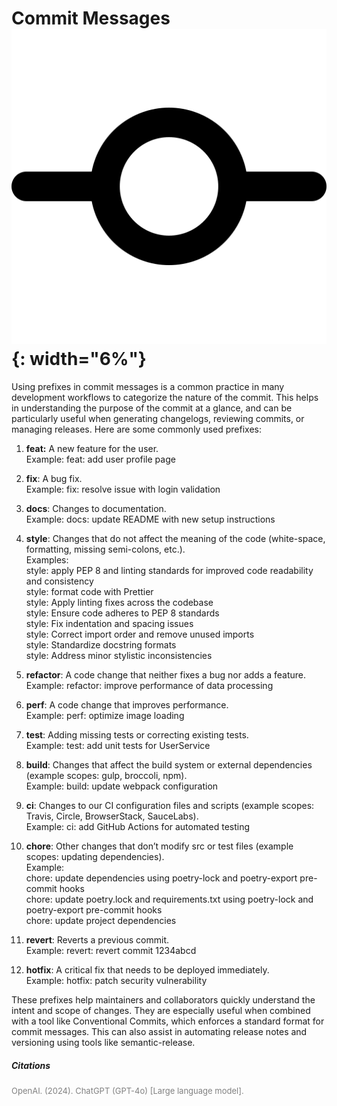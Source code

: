 # Commit Messages ![Commit Messages](../assets/icons/git-commit.svg){: width="6%"} 



Using prefixes in commit messages is a common practice in many development workflows to categorize the nature of the commit. This helps in understanding the purpose of the commit at a glance, and can be particularly useful when generating changelogs, reviewing commits, or managing releases. Here are some commonly used prefixes:

1. **feat:** A new feature for the user.  
Example: feat: add user profile page

2. **fix**: A bug fix.  
Example: fix: resolve issue with login validation  

3. **docs**: Changes to documentation.  
Example: docs: update README with new setup instructions  

4. **style**: Changes that do not affect the meaning of the code (white-space, formatting, missing semi-colons, etc.).  
Examples:  
         style: apply PEP 8 and linting standards for improved code readability and consistency  
         style: format code with Prettier  
         style: Apply linting fixes across the codebase  
         style: Ensure code adheres to PEP 8 standards  
         style: Fix indentation and spacing issues  
         style: Correct import order and remove unused imports  
         style: Standardize docstring formats  
         style: Address minor stylistic inconsistencies  

5. **refactor**: A code change that neither fixes a bug nor adds a feature.  
Example: refactor: improve performance of data processing  

6. **perf**: A code change that improves performance.  
Example: perf: optimize image loading  

7. **test**: Adding missing tests or correcting existing tests.  
Example: test: add unit tests for UserService  

8. **build**: Changes that affect the build system or external dependencies (example scopes: gulp, broccoli, npm).  
Example: build: update webpack configuration  

9. **ci**: Changes to our CI configuration files and scripts (example scopes: Travis, Circle, BrowserStack, SauceLabs).  
Example: ci: add GitHub Actions for automated testing  

10. **chore**: Other changes that don’t modify src or test files (example scopes: updating dependencies).  
Example:  
    chore: update dependencies using poetry-lock and poetry-export pre-commit hooks  
    chore: update poetry.lock and requirements.txt using poetry-lock and poetry-export pre-commit hooks  
    chore: update project dependencies  
    

11. **revert**: Reverts a previous commit.  
Example: revert: revert commit 1234abcd  

12. **hotfix**: A critical fix that needs to be deployed immediately.  
Example: hotfix: patch security vulnerability  

These prefixes help maintainers and collaborators quickly understand the intent and scope of changes. They are especially useful when combined with a tool like Conventional Commits, which enforces a standard format for commit messages. This can also assist in automating release notes and versioning using tools like semantic-release.

##### Citations
<span style="font-size:small; color:grey;">
OpenAI. (2024). ChatGPT (GPT-4o) [Large language model].
</span>
